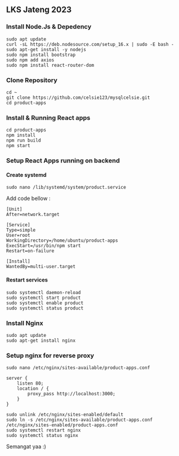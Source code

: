 ## LKS Jateng 2023 


### Install Node.Js & Depedency

```
sudo apt update
curl -sL https://deb.nodesource.com/setup_16.x | sudo -E bash -
sudo apt-get install -y nodejs
sudo npm install bootstrap
sudo npm add axios
sudo npm install react-router-dom
```

### Clone Repository

```
cd ~
git clone https://github.com/celsie123/mysqlcelsie.git
cd product-apps
```


### Install & Running React apps

```
cd product-apps
npm install 
npm run build 
npm start 
```


### Setup React Apps running on backend

#### Create systemd

```
sudo nano /lib/systemd/system/product.service
```

Add code bellow :

```
[Unit]
After=network.target
 
[Service]
Type=simple
User=root
WorkingDirectory=/home/ubuntu/product-apps
ExecStart=/usr/bin/npm start 
Restart=on-failure
 
[Install]
WantedBy=multi-user.target

```

#### Restart services

```
sudo systemctl daemon-reload
sudo systemctl start product
sudo systemctl enable product
sudo systemctl status product
```

### Install Nginx
```
sudo apt update
sudo apt-get install nginx
```

### Setup nginx for reverse proxy


```
sudo nano /etc/nginx/sites-available/product-apps.conf

server {
    listen 80;
    location / {
        proxy_pass http://localhost:3000;
    }
}
```

```
sudo unlink /etc/nginx/sites-enabled/default
sudo ln -s /etc/nginx/sites-available/product-apps.conf /etc/nginx/sites-enabled/product-apps.conf
sudo systemctl restart nginx
sudo systemctl status nginx
```



Semangat yaa :)
